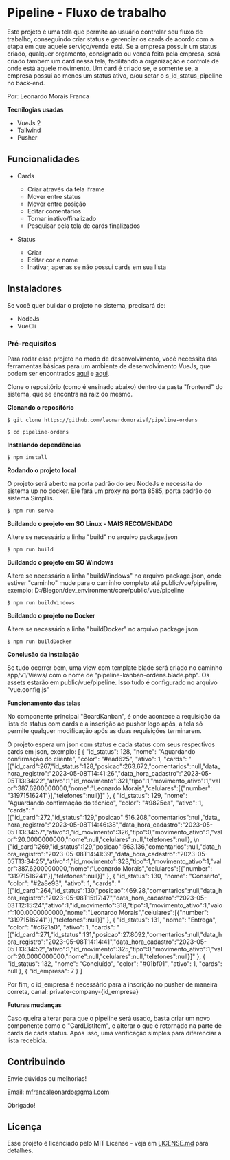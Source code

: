 # Pipeline - Fluxo de trabalho

Este projeto é uma tela que permite ao usuário controlar seu fluxo de trabalho,
conseguindo criar status e gerenciar os cards de acordo com a etapa em que aquele
serviço/venda está.
Se a empresa possuir um status criado, qualquer orçamento, consignado ou venda feita 
pela empresa, será criado também um card nessa tela, facilitando a organização e controle
de onde está aquele movimento.
Um card é criado se, e somente se, a empresa possui ao menos um status ativo, e/ou setar o
s_id_status_pipeline no back-end.

Por: Leonardo Morais Franca

**Tecnilogias usadas**

- VueJs 2
- Tailwind
- Pusher

## Funcionalidades

- Cards
    - Criar através da tela iframe 
    - Mover entre status
    - Mover entre posição
    - Editar comentários
    - Tornar inativo/finalizado
    - Pesquisar pela tela de cards finalizados

- Status
    - Criar
    - Editar cor e nome
    - Inativar, apenas se não possui cards em sua lista

## Instaladores

Se você quer buildar o projeto no sistema, precisará de:

- NodeJs
- VueCli

### Pré-requisitos

Para rodar esse projeto no modo de desenvolvimento, você necessita das ferramentas básicas
para um ambiente de desenvolvimento VueJs, que podem ser encontrados [aqui](https://nodejs.org/pt-br) e [aqui](https://cli.vuejs.org/).

Clone o repositório (como é ensinado abaixo) dentro da pasta "frontend" do sistema, que se encontra
na raiz do mesmo.

**Clonando o repositório**

```
$ git clone https://github.com/leonardomoraisf/pipeline-ordens

$ cd pipeline-ordens
```

**Instalando dependências**

```
$ npm install
```

**Rodando o projeto local**

O projeto será aberto na porta padrão do seu NodeJs e necessita do sistema up no docker.
Ele fará um proxy na porta 8585, porta padrão do sistema Simpllis.

```
$ npm run serve
```

**Buildando o projeto em SO Linux - MAIS RECOMENDADO**

Altere se necessário a linha "build" no arquivo package.json

```
$ npm run build
```

**Buildando o projeto em SO Windows**

Altere se necessário a linha "buildWindows" no arquivo package.json, onde estiver "caminho"
mude para o caminho completo até public/vue/pipeline, exemplo: D:/Blegon/dev_environment/core/public/vue/pipeline

```
$ npm run buildWindows
```


**Buildando o projeto no Docker**

Altere se necessário a linha "buildDocker" no arquivo package.json

```
$ npm run buildDocker
```

**Conclusão da instalação**

Se tudo ocorrer bem, uma view com template blade será criado no caminho app/v1/Views/
com o nome de "pipeline-kanban-ordens.blade.php".
Os assets estarão em public/vue/pipeline.
Isso tudo é configurado no arquivo "vue.config.js"

**Funcionamento das telas**

No componente principal "BoardKanban", é onde acontece a requisição da lista de status com cards 
e a inscrição ao pusher logo após, a tela só permite qualquer modificação após as 
duas requisições terminarem.

O projeto espera um json com status e cada status com seus respectivos cards em json, exemplo: 
[
    {
        "id_status": 128,
        "nome": "Aguardando confirmação do cliente",
        "color": "#ead625",
        "ativo": 1,
        "cards": "[{\"id_card\":267,\"id_status\":128,\"posicao\":263.672,\"comentarios\":null,\"data_hora_registro\":\"2023-05-08T14:41:26\",\"data_hora_cadastro\":\"2023-05-05T13:34:22\",\"ativo\":1,\"id_movimento\":321,\"tipo\":1,\"movimento_ativo\":1,\"valor\":387.6200000000,\"nome\":\"Leonardo Morais\",\"celulares\":[{\"number\": \"31971516241\"}],\"telefones\":null}]"
    },
    {
        "id_status": 129,
        "nome": "Aguardando confirmação do técnico",
        "color": "#9825ea",
        "ativo": 1,
        "cards": "[{\"id_card\":272,\"id_status\":129,\"posicao\":516.208,\"comentarios\":null,\"data_hora_registro\":\"2023-05-08T14:46:38\",\"data_hora_cadastro\":\"2023-05-05T13:34:57\",\"ativo\":1,\"id_movimento\":326,\"tipo\":0,\"movimento_ativo\":1,\"valor\":20.0000000000,\"nome\":null,\"celulares\":null,\"telefones\":null}, \n {\"id_card\":269,\"id_status\":129,\"posicao\":563.136,\"comentarios\":null,\"data_hora_registro\":\"2023-05-08T14:41:39\",\"data_hora_cadastro\":\"2023-05-05T13:34:25\",\"ativo\":1,\"id_movimento\":323,\"tipo\":1,\"movimento_ativo\":1,\"valor\":387.6200000000,\"nome\":\"Leonardo Morais\",\"celulares\":[{\"number\": \"31971516241\"}],\"telefones\":null}]"
    },
    {
        "id_status": 130,
        "nome": "Conserto",
        "color": "#2a8e93",
        "ativo": 1,
        "cards": "[{\"id_card\":264,\"id_status\":130,\"posicao\":469.28,\"comentarios\":null,\"data_hora_registro\":\"2023-05-08T15:17:47\",\"data_hora_cadastro\":\"2023-05-03T12:15:24\",\"ativo\":1,\"id_movimento\":318,\"tipo\":1,\"movimento_ativo\":1,\"valor\":100.0000000000,\"nome\":\"Leonardo Morais\",\"celulares\":[{\"number\": \"31971516241\"}],\"telefones\":null}]"
    },
    {
        "id_status": 131,
        "nome": "Entrega",
        "color": "#c621a0",
        "ativo": 1,
        "cards": "[{\"id_card\":271,\"id_status\":131,\"posicao\":27.8092,\"comentarios\":null,\"data_hora_registro\":\"2023-05-08T14:14:41\",\"data_hora_cadastro\":\"2023-05-05T13:34:52\",\"ativo\":1,\"id_movimento\":325,\"tipo\":0,\"movimento_ativo\":1,\"valor\":20.0000000000,\"nome\":null,\"celulares\":null,\"telefones\":null}]"
    },
    {
        "id_status": 132,
        "nome": "Concluído",
        "color": "#01bf01",
        "ativo": 1,
        "cards": null
    },
    {
        "id_empresa": 7
    }
]

Por fim, o id_empresa é necessário para a inscrição no pusher de maneira correta,
canal: private-company-{id_empresa}

**Futuras mudanças**

Caso queira alterar para que o pipeline será usado, basta criar um novo componente
como o "CardListItem", e alterar o que é retornado na parte de cards de cada status.
Após isso, uma verificação simples para diferenciar a lista recebida.

## Contribuindo

Envie dúvidas ou melhorias!

Email: mfrancaleonardo@gmail.com

Obrigado!

## Licença

Esse projeto é licenciado pelo MIT License - veja em [LICENSE.md](https://github.com/leonardomoraisf/https://github.com/leonardomoraisf/pipeline-ordens/blob/main/LICENSE.md) para detalhes.